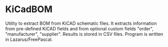# KiCadBOM
Utility to extract BOM from KiCAD schematic files. It extracts information from pre-defined KiCAD fields and from optional custom fields "order", "manufacturer", "supplier". Results is stored in CSV files. Program is written in Lazarus/FreePascal. 
